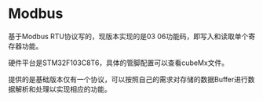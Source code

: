# Modbus
基于Modbus RTU协议写的，现版本实现的是03 06功能码，即写入和读取单个寄存器功能。

硬件平台是STM32F103C8T6，具体的管脚配置可以查看cubeMx文件。

提供的是基础版本仅有一个协议，可以按照自己的需求对存储的数据Buffer进行数据解析和处理以实现相应的功能。
